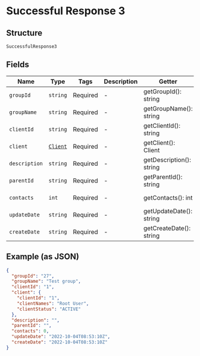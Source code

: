 
# Successful Response 3

## Structure

`SuccessfulResponse3`

## Fields

| Name | Type | Tags | Description | Getter | Setter |
|  --- | --- | --- | --- | --- | --- |
| `groupId` | `string` | Required | - | getGroupId(): string | setGroupId(string groupId): void |
| `groupName` | `string` | Required | - | getGroupName(): string | setGroupName(string groupName): void |
| `clientId` | `string` | Required | - | getClientId(): string | setClientId(string clientId): void |
| `client` | [`Client`](../../doc/models/client.md) | Required | - | getClient(): Client | setClient(Client client): void |
| `description` | `string` | Required | - | getDescription(): string | setDescription(string description): void |
| `parentId` | `string` | Required | - | getParentId(): string | setParentId(string parentId): void |
| `contacts` | `int` | Required | - | getContacts(): int | setContacts(int contacts): void |
| `updateDate` | `string` | Required | - | getUpdateDate(): string | setUpdateDate(string updateDate): void |
| `createDate` | `string` | Required | - | getCreateDate(): string | setCreateDate(string createDate): void |

## Example (as JSON)

```json
{
  "groupId": "27",
  "groupName": "Test group",
  "clientId": "1",
  "client": {
    "clientId": "1",
    "clientNames": "Root User",
    "clientStatus": "ACTIVE"
  },
  "description": "",
  "parentId": "",
  "contacts": 0,
  "updateDate": "2022-10-04T08:53:10Z",
  "createDate": "2022-10-04T08:53:10Z"
}
```

